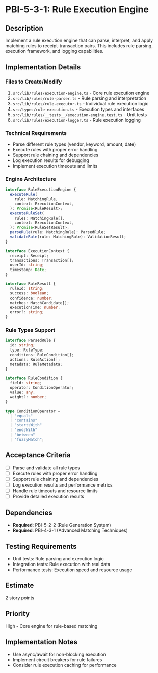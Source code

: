 # PBI-5-3-1: Rule Execution Engine

## Description

Implement a rule execution engine that can parse, interpret, and apply matching rules
to receipt-transaction pairs. This includes rule parsing, execution framework, and
logging capabilities.

## Implementation Details

### Files to Create/Modify

1. `src/lib/rules/execution-engine.ts` - Core rule execution engine
2. `src/lib/rules/rule-parser.ts` - Rule parsing and interpretation
3. `src/lib/rules/rule-executor.ts` - Individual rule execution logic
4. `src/types/rule-execution.ts` - Execution types and interfaces
5. `src/lib/rules/__tests__/execution-engine.test.ts` - Unit tests
6. `src/lib/rules/execution-logger.ts` - Rule execution logging

### Technical Requirements

- Parse different rule types (vendor, keyword, amount, date)
- Execute rules with proper error handling
- Support rule chaining and dependencies
- Log execution results for debugging
- Implement execution timeouts and limits

### Engine Architecture

```typescript
interface RuleExecutionEngine {
  executeRule(
    rule: MatchingRule,
    context: ExecutionContext,
  ): Promise<RuleResult>;
  executeRuleSet(
    rules: MatchingRule[],
    context: ExecutionContext,
  ): Promise<RuleSetResult>;
  parseRule(rule: MatchingRule): ParsedRule;
  validateRule(rule: MatchingRule): ValidationResult;
}

interface ExecutionContext {
  receipt: Receipt;
  transactions: Transaction[];
  userId: string;
  timestamp: Date;
}

interface RuleResult {
  ruleId: string;
  success: boolean;
  confidence: number;
  matches: MatchCandidate[];
  executionTime: number;
  error?: string;
}
```

### Rule Types Support

```typescript
interface ParsedRule {
  id: string;
  type: RuleType;
  conditions: RuleCondition[];
  actions: RuleAction[];
  metadata: RuleMetadata;
}

interface RuleCondition {
  field: string;
  operator: ConditionOperator;
  value: any;
  weight?: number;
}

type ConditionOperator =
  | "equals"
  | "contains"
  | "startsWith"
  | "endsWith"
  | "between"
  | "fuzzyMatch";
```

## Acceptance Criteria

- [ ] Parse and validate all rule types
- [ ] Execute rules with proper error handling
- [ ] Support rule chaining and dependencies
- [ ] Log execution results and performance metrics
- [ ] Handle rule timeouts and resource limits
- [ ] Provide detailed execution results

## Dependencies

- **Required**: PBI-5-2-2 (Rule Generation System)
- **Required**: PBI-4-3-1 (Advanced Matching Techniques)

## Testing Requirements

- Unit tests: Rule parsing and execution logic
- Integration tests: Rule execution with real data
- Performance tests: Execution speed and resource usage

## Estimate

2 story points

## Priority

High - Core engine for rule-based matching

## Implementation Notes

- Use async/await for non-blocking execution
- Implement circuit breakers for rule failures
- Consider rule execution caching for performance
